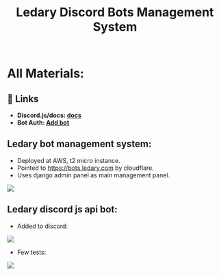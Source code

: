 <br/>
  <h1 align="center">
    Ledary Discord Bots Management System
  </h1>
  
<br/>

# All Materials:

## 🔗 Links
- **Discord.js/docs: [docs](https://github.com/discordjs/discord.js)**
- **Bot Auth: [Add bot](https://discord.com/api/oauth2/authorize?client_id=829045896406630432&permissions=2148001856&scope=bot)**

## Ledary bot management system:
- Deployed at AWS, t2 micro instance.
- Pointed to https://bots.ledary.com by cloudflare.
- Uses django admin panel as main management panel.
<img src="https://img001.prntscr.com/file/img001/SZPKJA6HRLSYAGD0QoG5GA.png"/>


## Ledary discord js api bot:
- Added to discord:
<img src="https://image.prntscr.com/image/Z63-NH-IT_KFN_ZH7uEhXQ.png"/>

- Few tests:

<img src="https://image.prntscr.com/image/osD9wqLtRBCymzKRhl6rNQ.png"/>
